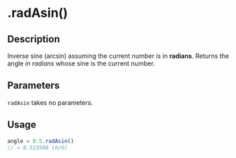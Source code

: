 # .radAsin()

## Description

Inverse sine (arcsin) assuming the current number is in **radians**. Returns the angle *in radians* whose sine is the current number.

## Parameters

`radAsin` takes no parameters.

## Usage

```javascript
angle = 0.5.radAsin()
// ≈ 0.523598 (π/6)
```
